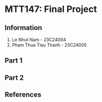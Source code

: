 # MTT147: Final Project

## Information 

1. Le Nhut Nam - 23C24004
2. Pham Thua Tieu Thanh - 23C24005


## Part 1


## Part 2


## References

